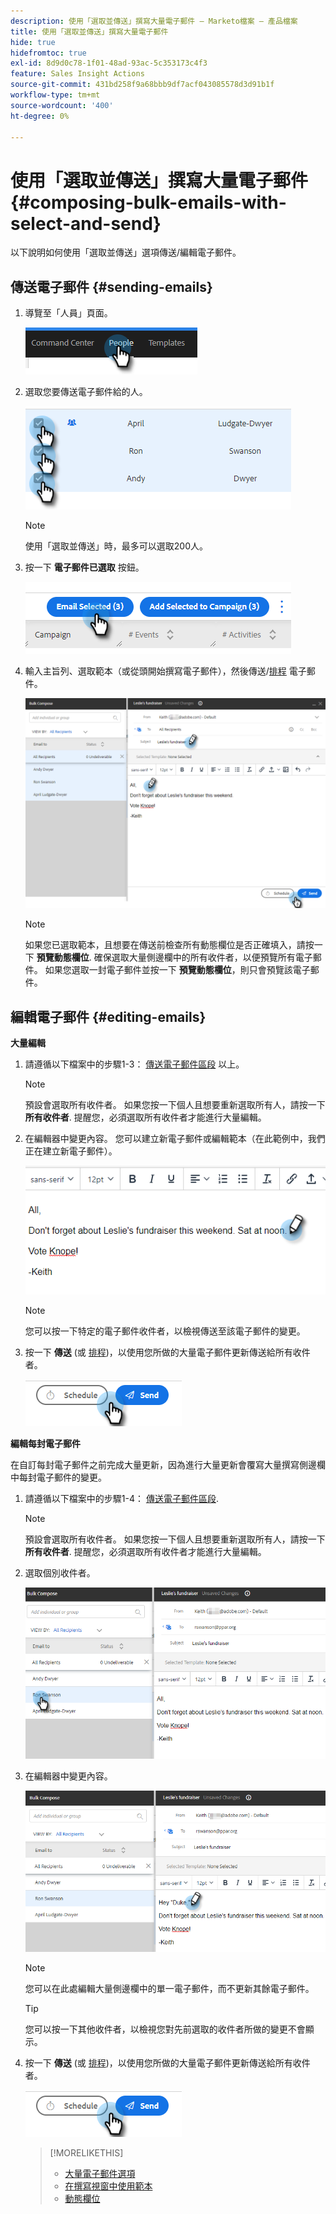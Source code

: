 ```yaml
---
description: 使用「選取並傳送」撰寫大量電子郵件 — Marketo檔案 — 產品檔案
title: 使用「選取並傳送」撰寫大量電子郵件
hide: true
hidefromtoc: true
exl-id: 8d9d0c78-1f01-48ad-93ac-5c353173c4f3
feature: Sales Insight Actions
source-git-commit: 431bd258f9a68bbb9df7acf043085578d3d91b1f
workflow-type: tm+mt
source-wordcount: '400'
ht-degree: 0%

---
```


# 使用「選取並傳送」撰寫大量電子郵件 {#composing-bulk-emails-with-select-and-send}

以下說明如何使用「選取並傳送」選項傳送/編輯電子郵件。

## 傳送電子郵件 {#sending-emails}

1. 導覽至「人員」頁面。

   ![](assets/composing-bulk-emails-with-select-and-send-1.png)

1. 選取您要傳送電子郵件給的人。

   ![](assets/composing-bulk-emails-with-select-and-send-2.png)

   >[!NOTE]
   >
   >使用「選取並傳送」時，最多可以選取200人。

1. 按一下 **電子郵件已選取** 按鈕。

   ![](assets/composing-bulk-emails-with-select-and-send-3.png)

1. 輸入主旨列、選取範本（或從頭開始撰寫電子郵件），然後傳送/[排程](/help/marketo/product-docs/marketo-sales-connect/email/using-the-compose-window/scheduling-an-email.md) 電子郵件。

   ![](assets/composing-bulk-emails-with-select-and-send-4.png)

   >[!NOTE]
   >
   >如果您已選取範本，且想要在傳送前檢查所有動態欄位是否正確填入，請按一下 **預覽動態欄位**. 確保選取大量側邊欄中的所有收件者，以便預覽所有電子郵件。 如果您選取一封電子郵件並按一下 **預覽動態欄位**，則只會預覽該電子郵件。

## 編輯電子郵件 {#editing-emails}

**大量編輯**

1. 請遵循以下檔案中的步驟1-3： [傳送電子郵件區段](#sending-emails) 以上。

   >[!NOTE]
   >
   >預設會選取所有收件者。 如果您按一下個人且想要重新選取所有人，請按一下 **所有收件者**. 提醒您，必須選取所有收件者才能進行大量編輯。

1. 在編輯器中變更內容。 您可以建立新電子郵件或編輯範本（在此範例中，我們正在建立新電子郵件）。

   ![](assets/composing-bulk-emails-with-select-and-send-5.png)

   >[!NOTE]
   >
   >您可以按一下特定的電子郵件收件者，以檢視傳送至該電子郵件的變更。

1. 按一下 **傳送** (或 [排程](/help/marketo/product-docs/marketo-sales-connect/email/using-the-compose-window/scheduling-an-email.md))，以使用您所做的大量電子郵件更新傳送給所有收件者。

   ![](assets/composing-bulk-emails-with-select-and-send-6.png)

**編輯每封電子郵件**

在自訂每封電子郵件之前完成大量更新，因為進行大量更新會覆寫大量撰寫側邊欄中每封電子郵件的變更。

1. 請遵循以下檔案中的步驟1-4： [傳送電子郵件區段](#sending-emails).

   >[!NOTE]
   >
   >預設會選取所有收件者。 如果您按一下個人且想要重新選取所有人，請按一下 **所有收件者**. 提醒您，必須選取所有收件者才能進行大量編輯。

1. 選取個別收件者。

   ![](assets/composing-bulk-emails-with-select-and-send-7.png)

1. 在編輯器中變更內容。

   ![](assets/composing-bulk-emails-with-select-and-send-8.png)

   >[!NOTE]
   >
   >您可以在此處編輯大量側邊欄中的單一電子郵件，而不更新其餘電子郵件。

   >[!TIP]
   >
   >您可以按一下其他收件者，以檢視您對先前選取的收件者所做的變更不會顯示。

1. 按一下 **傳送** (或 [排程](/help/marketo/product-docs/marketo-sales-connect/email/using-the-compose-window/scheduling-an-email.md))，以使用您所做的大量電子郵件更新傳送給所有收件者。

   ![](assets/composing-bulk-emails-with-select-and-send-9.png)

   >[!MORELIKETHIS]
   >
   >* [大量電子郵件選項](/help/marketo/product-docs/marketo-sales-insight/actions/email/using-the-compose-window/bulk-emailing-options.md)
   >* [在撰寫視窗中使用範本](/help/marketo/product-docs/marketo-sales-connect/email/using-the-compose-window/using-a-template-in-the-compose-window.md)
   >* [動態欄位](/help/marketo/product-docs/marketo-sales-connect/templates/dynamic-fields/how-to-insert-dynamic-fields.md)
